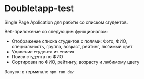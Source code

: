 # Doubletapp-test

Single Page Application для работы со списком 
студентов.

Веб-приложение со следующим функционалом:
* Отображение списка студентов с полями: Фото, ФИО, специальность, группа, возраст, 
рейтинг, любимый цвет
* Удаление студента из списка
* Поиск студента по ФИО
* Сортировка по ФИО, рейтингу, возрасту и любимому цвету

Запуск: в терминале `npm run dev`